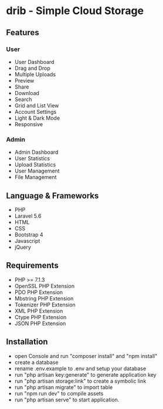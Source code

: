 # drib - Simple Cloud Storage

## Features

### User
- User Dashboard
- Drag and Drop
- Multiple Uploads
- Preview
- Share
- Download
- Search
- Grid and List View
- Account Settings
- Light & Dark Mode
- Responsive

### Admin
- Admin Dashboard
- User Statistics
- Upload Statistics
- User Management
- File Management

## Language & Frameworks

- PHP
- Laravel 5.6
- HTML
- CSS
- Bootstrap 4
- Javascript
- jQuery

## Requirements

- PHP >= 7.1.3
- OpenSSL PHP Extension
- PDO PHP Extension
- Mbstring PHP Extension
- Tokenizer PHP Extension
- XML PHP Extension
- Ctype PHP Extension
- JSON PHP Extension

## Installation

- open Console and run "composer install" and "npm install"
- create a database
- rename .env.example to .env and setup your database
- run "php artisan key:generate" to generate application key
- run "php artisan storage:link" to create a symbolic link
- run "php artisan migrate" to import table 
- run "npm run dev" to compile assets
- run "php artisan serve" to start application.
